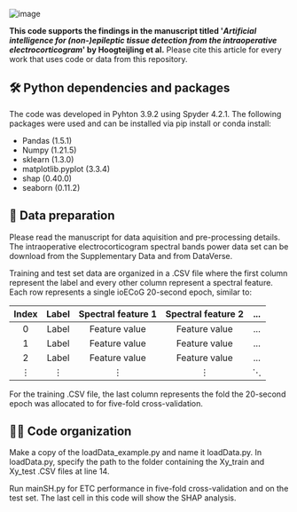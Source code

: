 ![image](https://github.com/UMCU-EpiLAB/umcuEpi_explainable_AI/assets/73480193/47e753a9-ec92-4810-bf24-1ee29b553f29)



**This code supports the findings in the manuscript titled '_Artificial intelligence for (non-)epileptic tissue detection from the intraoperative electrocorticogram_' by Hoogteijling et al.** Please cite this article for every work that uses code or data from this repository.

## 🛠 Python dependencies and packages
The code was developed in Pyhton 3.9.2 using Spyder 4.2.1.
The following packages were used and can be installed via pip install or conda install:

- Pandas (1.5.1)
- Numpy (1.21.5)
- sklearn (1.3.0)
- matplotlib.pyplot (3.3.4)
- shap (0.40.0)
- seaborn (0.11.2)

## 🧠 Data preparation
Please read the manuscript for data aquisition and pre-processing details. The intraoperative electrocorticogram spectral bands power data set can be download from the Supplementary Data and from DataVerse.

Training and test set data are organized in a .CSV file where the first column represent the label and every other column represent a spectral feature. Each row represents a single ioECoG 20-second epoch, similar to:

| Index | Label | Spectral feature 1  | Spectral feature 2 | ...|
| :------------: | :------------: |:---------------:| :-----:|:---:|
| 0      | Label |Feature value | Feature value |...|
| 1      | Label |Feature value |  Feature value|...|
| 2 | Label |Feature value |Feature value|...|
| ⋮| ⋮| ⋮ |⋮| ⋱ |.

For the training .CSV file, the last column represents the fold the 20-second epoch was allocated to for five-fold cross-validation.

## 👩‍💻 Code organization
Make a copy of the loadData_example.py and name it loadData.py. In loadData.py, specify the path to the folder containing the Xy_train and Xy_test .CSV files at line 14.

Run mainSH.py for ETC performance in five-fold cross-validation and on the test set. The last cell in this code will show the SHAP analysis.
